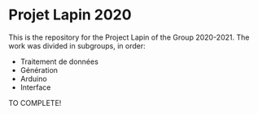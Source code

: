 # Projet Lapin 2020

This is the repository for the Project Lapin of the Group 2020-2021. The work was divided in subgroups, in order:
- Traitement de données
- Génération
- Arduino
- Interface

TO COMPLETE!